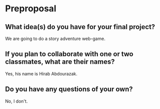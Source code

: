 # Preproposal

## What idea(s) do you have for your final project?

We are going to do a story adventure web-game.

## If you plan to collaborate with one or two classmates, what are their names?

Yes, his name is Hirab Abdourazak.

## Do you have any questions of your own?

No, I don't.
